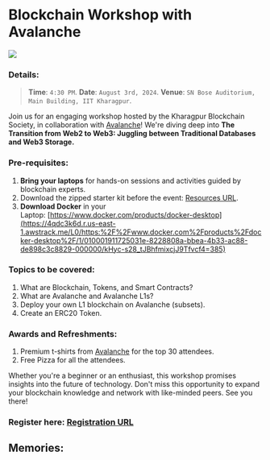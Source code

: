 # Blockchain Workshop with Avalanche

![](https://firebasestorage.googleapis.com/v0/b/kbs-website-3525a.appspot.com/o/2.png?alt=media\&token=d88499de-b2ba-494a-a2b5-73d98dddbdfb)

### Details:

> **Time**: `4:30 PM`.
> **Date**: `August 3rd, 2024`.
> **Venue**: `SN Bose Auditorium, Main Building, IIT Kharagpur`.

Join us for an engaging workshop hosted by the Kharagpur Blockchain Society, in collaboration with [Avalanche](https://www.avax.network/ "Avalanche")! We're diving deep into **The Transition from Web2 to Web3: Juggling between Traditional Databases and Web3 Storage.**

### Pre-requisites:

1. **Bring your laptops** for hands-on sessions and activities guided by blockchain experts.
2. Download the zipped starter kit before the event: [Resources URL](https://github.com/ava-labs/avalanche-starter-kit "Resources URL").
3. **Download Docker** in your Laptop: [https://www.docker.com/products/docker-desktop](https://4qdc3k6d.r.us-east-1.awstrack.me/L0/https:%2F%2Fwww.docker.com%2Fproducts%2Fdocker-desktop%2F/1/010001911725031e-8228808a-bbea-4b33-ac88-de898c3c8829-000000/kHyc-s28_tJBhfmixcjJ9Tfvcf4=385)

### Topics to be covered:

1. What are Blockchain, Tokens, and Smart Contracts?
2. What are Avalanche and Avalanche L1s?
3. Deploy your own L1 blockchain on Avalanche (subsets).
4. Create an ERC20 Token.

### Awards and Refreshments:

1. Premium t-shirts from [Avalanche](https://www.avax.network/ "Avalanche") for the top 30 attendees.
2. Free Pizza for all the attendees.

Whether you're a beginner or an enthusiast, this workshop promises insights into the future of technology. Don't miss this opportunity to expand your blockchain knowledge and network with like-minded peers. See you there!

### Register here: [Registration URL](https://docs.google.com/forms/d/e/1FAIpQLSeNBp9ZwLxnL95mlw3C_gLyH51_gt-RJ5kG5VP9Vvtyd-pzJw/viewform "Regestration URL")

## Memories:
